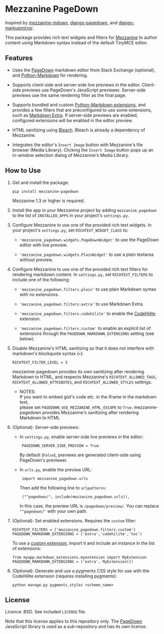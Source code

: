 Mezzanine PageDown
==================

Inspired by [mezzanine-mdown][1], [django-pagedown][2], and
[django-markupmirror][3].

This package provides rich text widgets and filters for [Mezzanine][4]
to author content using Markdown syntax instead of the default TinyMCE
editor.


Features
--------

 - Uses the [PageDown][5] markdown editor from Stack Exchange
   (optional), and [Python-Markdown][6] for rendering.

 - Supports client-side and server-side live previews in the
   editor. Client-side previews use PageDown's JavaScript
   previewer. Server-side previews use the same rendering filter as
   the final page.

 - Supports bundled and custom [Python-Markdown extensions][7], and
   provides a few filters that are preconfigured to use some
   extensions, such as [Markdown Extra][8]. If server-side previews
   are enabled, configured extensions will be enabled in the editor
   preview.

 - HTML sanitizing using [Bleach][9]. Bleach is already a dependency
   of Mezzanine.

 - Integrates the editor's `Insert Image` button with Mezzanine's file
   browser (Media Library). Clicking the `Insert Image` button pops up
   an in-window selection dialog of Mezzanine's Media Library.


How to Use
----------

 1. Get and install the package:

        pip install mezzanine-pagedown

    Mezzanine 1.3 or higher is required.

 2. Install the app in your Mezzanine project by adding
    `mezzanine_pagedown` to the list of `INSTALLED_APPS` in your
    project's `settings.py`.

 3. Configure Mezzanine to use one of the provided rich text
    widgets. In your project's `settings.py`, set
    `RICHTEXT_WIDGET_CLASS` to:

     - `'mezzanine_pagedown.widgets.PageDownWidget'` to use the
       PageDown editor with live preview.

     - `'mezzanine_pagedown.widgets.PlainWidget'` to use a plain
       textarea without preview.

 4. Configure Mezzanine to use one of the provided rich text filters
    for rendering markdown content. In `settings.py`, set
    `RICHTEXT_FILTERS` to include one of the following:

     - `'mezzanine_pagedown.filters.plain'` to use plain Markdown
       syntax with no extensions.

     - `'mezzanine_pagedown.filters.extra'` to use Markdown Extra.

     - `'mezzanine_pagedown.filters.codehilite'` to enable the
       [CodeHilite][10] extension.

     - `'mezzanine_pagedown.filters.custom'` to enable an explicit
       list of extensions through the `PAGEDOWN_MARKDOWN_EXTENSIONS`
       setting (see below).

 5. Disable Mezzanine's HTML sanitizing so that it does not interfere
    with markdown's blockquote syntax (`>`):

        RICHTEXT_FILTER_LEVEL = 3

    mezzanine-pagedown provides its own sanitizing after rendering
    Markdown to HTML, and respects Mezzanine's
    `RICHTEXT_ALLOWED_TAGS`, `RICHTEXT_ALLOWED_ATTRIBUTES`, and
    `RICHTEXT_ALLOWED_STYLES` settings.
    
    * NOTES:   
    If you want to embed gist's code etc. in the iframe in the markdown text,  
    please set `PAGEDOWN_USE_MEZZANINE_HTML_ESCAPE` to `True`.
    mezzanine-pagedown provides Mezzanine's sanitizing after rendering Markdown to HTML
    
 6. (Optional): Server-side previews:

     - In `settings.py`, enable server-side live previews in the editor:

            PAGEDOWN_SERVER_SIDE_PREVIEW = True

        By default (`False`), previews are generated client-side using
        PageDown's previewer.

     - In `urls.py`, enable the preview URL:

            import mezzanine_pagedown.urls

        Then add the following line to `urlpatterns`:

            ("^pagedown/", include(mezzanine_pagedown.urls)),

        In this case, the preview URL is `/pagedown/preview/`. You can
        replace `"^pagedown/"` with your own path.

 7. (Optional): Set enabled extensions. Requires the `custom` filter:

        RICHTEXT_FILTERS = ['mezzanine_pagedown.filters.custom']
        PAGEDOWN_MARKDOWN_EXTENSIONS = ('extra','codehilite','toc')

    To use a [custom extension][11], import it and include an instance
    in the list of extensions:

        from myapp.markdown_extensions.myextension import MyExtension
        PAGEDOWN_MARKDOWN_EXTENSIONS = ('extra', MyExtension())

 8. (Optional): Generate and use a pygments CSS style for use with the
     CodeHilite extension (requires installing pygments):

        python manage.py pygments_styles <scheme_name>


License
-------

Licence: BSD. See included `LICENSE` file.

Note that this license applies to this repository only. The
[PageDown][5] JavaScript library is used as a sub-repository and has
its own license.


[1]: https://bitbucket.org/onelson/mezzanine-mdown
[2]: https://bitbucket.org/moberley/django-pagedown
[3]: https://bitbucket.org/fabianbuechler/django-markupmirror
[4]: http://mezzanine.jupo.org/
[5]: https://code.google.com/p/pagedown/ "Official PageDown project"
[6]: http://pythonhosted.org/Markdown/
[7]: http://pythonhosted.org/Markdown/extensions/index.html
[8]: http://pythonhosted.org/Markdown/extensions/extra.html
[9]: https://github.com/jsocol/bleach
[10]: http://packages.python.org/Markdown/extensions/code_hilite.html
[11]: http://pythonhosted.org/Markdown/extensions/api.html "Writing Extensions for Python-Markdown"
